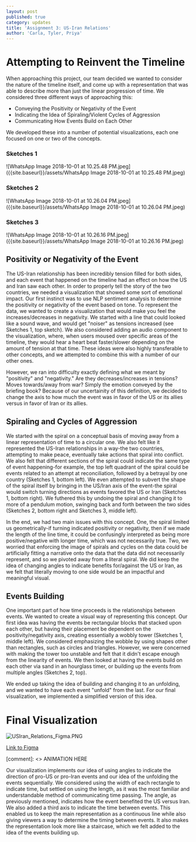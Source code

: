 ```yaml
---
layout: post
published: true
category: updates
title: 'Assignment 3: US-Iran Relations'
author: 'Carla, Tyler, Priya'
---
```

# Attempting to Reinvent the Timeline

When approaching this project, our team decided we wanted to consider the nature of the timeline itself, and come up with a representation that was able to describe more than just the linear progression of time. We considered three different ways of approaching this:

- Conveying the Positivity or Negativity of the Event
- Indicating the Idea of Spiraling/Violent Cycles of Aggression
- Communicating How Events Build on Each Other

We developed these into a number of potential visualizations, each one focused on one or two of the concepts.

### Sketches 1
![WhatsApp Image 2018-10-01 at 10.25.48 PM.jpeg]({{site.baseurl}}/assets/WhatsApp Image 2018-10-01 at 10.25.48 PM.jpeg)

### Sketches 2
![WhatsApp Image 2018-10-01 at 10.26.04 PM.jpeg]({{site.baseurl}}/assets/WhatsApp Image 2018-10-01 at 10.26.04 PM.jpeg)

### Sketches 3
![WhatsApp Image 2018-10-01 at 10.26.16 PM.jpeg]({{site.baseurl}}/assets/WhatsApp Image 2018-10-01 at 10.26.16 PM.jpeg)

## Positivity or Negativity of the Event

The US-Iran relationship has been incredibly tension filled for both sides, and each event that happened on the timeline had an effect on how the US and Iran saw each other. In order to properly tell the story of the two countries, we needed a visualization that showed some sort of emotional impact.
Our first instinct was to use NLP sentiment analysis to determine the positivity or negativity of the event based on tone. To represent the data, we wanted to create a visualization that would make you feel the increases/decreases in negativity. We started with a line that could looked like a sound wave, and would get "noiser" as tensions increased (see Sketches 1, top sketch). We also considered adding an audio component to the visualization, where, when users moused over specific areas of the timeline, they would hear a heart beat faster/slower depending on the amount of tension at that time. These ideas were also highly transferable to other concepts, and we attempted to combine this with a number of our other ones.

However, we ran into difficulty exactly defining what we meant by "positivity" and "negativity." Are they decreases/increases in tensions? Moves towards/away from war? Simply the emotion conveyed by the briefing book? Because of our uncertainity of this definition, we decided to change the axis to how much the event was in favor of the US or its allies versus in favor of Iran or its allies. 

## Spiraling and Cycles of Aggression

We started with the spiral on a conceptual basis of moving away from a linear representation of time to a circular one. We also felt like it represented the US-Iran relationships in a way-the two countries, attempting to make peace, eventually take actions that spiral into conflict. We also felt that different sections of the spiral could indicate the same type of event happening-for example, the top left quadrant of the spiral could be events related to an attempt at reconciliation, followed by a betrayal by one country (Sketches 1, bottom left). We even attempted to subvert the shape of the spiral itself by bringing in the US/Iran axis of the event-the spiral would switch turning directions as events favored the US or Iran (Sketches 1, bottom right). We futhered this by undoing the spiral and changing it to more of a pendulum motion, swinging back and forth between the two sides (Sketches 2, bottom right and Sketches 3, middle left).

In the end, we had two main issues with this concept. One, the spiral limited us geometrically-if turning indicated positivity or negativity, then if we made the length of the line time, it could be confusingly interpreted as being more positive/negative with longer time, which was not necessarily true. Two, we worried that enforcing the image of spirals and cycles on the data could be artificially fitting a narrative onto the data that the data did not necessarily represent, and so we pivoted away from a literal spiral. We did keep the idea of changing angles to indicate benefits for/against the US or Iran, as we felt that literally moving to one side would be an impactful and meaningful visual.

## Events Building

One important part of how time proceeds is the relationships between events. We wanted to create a visual way of representing this concept. Our first idea was having the events be rectangular blocks that stacked upon each other, but having their placement be dependent on the positivity/negativity axis, creating essentially a wobbly tower (Sketches 1, middle left). We considered emphasizing the wobble by using shapes other than rectangles, such as circles and triangles. However, we were concerned with making the tower too unstable and felt that it didn't escape enough from the linearity of events. We then looked at having the events build on each other via sand in an hourglass timer, or building up the events from multiple angles (Sketches 2, top). 

We ended up taking the idea of building and changing it to an unfolding, and we wanted to have each event "unfold" from the last. For our final visualization, we implemented a simplified version of this idea. 

# Final Visualization

![USIran_Relations_Figma.PNG]({{site.baseurl}}/assets/USIran_Relations_Figma.PNG)

[Link to Figma](https://www.figma.com/file/NOdJpbdH9AXF5W3NDCt4HWd3/US-Iran-Visualization?node-id=0%3A1)

[comment]: <> ANIMATION HERE

Our visualization implements our idea of using angles to indicate the direction of pro-US or pro-Iran events and our idea of the unfolding the events sequentially. We considered using the width of each rectangle to indicate time, but settled on using the length, as it was the most familiar and understandable method of communicating time passing. The angle, as previously mentioned, indicates how the event benefited the US versus Iran. We also added a third axis to indicate the time between events. This enabled us to keep the main representation as a continuous line while also giving viewers a way to determine the timing between events. It also makes the representation look more like a staircase, which we felt added to the idea of the events building up.
  
